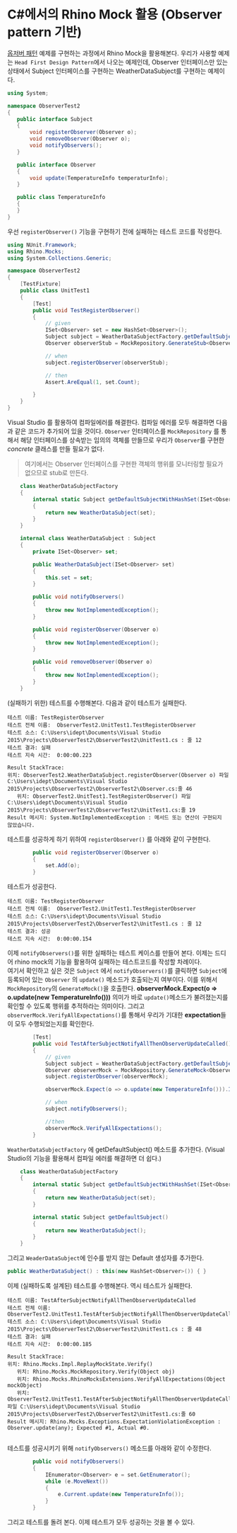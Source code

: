 # C#에서의 Rhino Mock 활용 (Observer pattern 기반)

[옵저버 패턴](https://ko.wikipedia.org/wiki/%EC%98%B5%EC%84%9C%EB%B2%84_%ED%8C%A8%ED%84%B4) 예제를 구현하는 과정에서 Rhino Mock을 활용해본다.
우리가 사용할 예제는 `Head First Design Pattern`에서 나오는 예제인데,
Observer 인터페이스만 있는 상태에서
Subject 인터페이스를 구현하는 WeatherDataSubject를 구현하는 예제이다.

 ```c#
using System;

namespace ObserverTest2
{
    public interface Subject
    {
        void registerObserver(Observer o);
        void removeObserver(Observer o);
        void notifyObservers();
    }

    public interface Observer
    {
        void update(TemperatureInfo temperaturInfo);
    }

    public class TemperatureInfo
    {
    }
}
```

우선 `registerObserver()` 기능을 구현하기 전에 실패하는 테스트 코드를 작성한다.

``` C#
using NUnit.Framework;
using Rhino.Mocks;
using System.Collections.Generic;

namespace ObserverTest2
{
    [TestFixture]
    public class UnitTest1
    {
        [Test] 
        public void TestRegisterObserver()
        {
            // given
            ISet<Observer> set = new HashSet<Observer>();
            Subject subject = WeatherDataSubjectFactory.getDefaultSubjectWithHashSet(set);
            Observer observerStub = MockRepository.GenerateStub<Observer>();

            // when
            subject.registerObserver(observerStub);

            // then
            Assert.AreEqual(1, set.Count);

        }
    }
}
```

Visual Studio 를 활용하여 컴파일에러를 해결한다.
컴파일 에러를 모두 해결하면 다음과 같은 코드가 추가되어 있을 것이다.
`Observer` 인터페이스를 `MockRepository` 를 통해서 해당 인터페이스를 상속받는
임의의 객체를 만들므로 우리가 `Observer`를 구현한 *concrete* 클래스를 만들 필요가 없다.
> 여기에서는 Observer 인터페이스를 구현한 객체의 행위를 모니터링할 필요가 없으므로 stub로 만든다.

``` C#
    class WeatherDataSubjectFactory
    {
        internal static Subject getDefaultSubjectWithHashSet(ISet<Observer> set)
        {
            return new WeatherDataSubject(set);
        }
    }

    internal class WeatherDataSubject : Subject
    {
        private ISet<Observer> set;

        public WeatherDataSubject(ISet<Observer> set)
        {
            this.set = set;
        }

        public void notifyObservers()
        {
            throw new NotImplementedException();
        }

        public void registerObserver(Observer o)
        {
            throw new NotImplementedException();
        }

        public void removeObserver(Observer o)
        {
            throw new NotImplementedException();
        }
    }
```

(실패하기 위한) 테스트를 수행해본다. 
다음과 같이 테스트가 실패한다.

```
테스트 이름:	TestRegisterObserver
테스트 전체 이름:	ObserverTest2.UnitTest1.TestRegisterObserver
테스트 소스:	C:\Users\idept\Documents\Visual Studio 2015\Projects\ObserverTest2\ObserverTest2\UnitTest1.cs : 줄 12
테스트 결과:	실패
테스트 지속 시간:	0:00:00.223

Result StackTrace:	
위치: ObserverTest2.WeatherDataSubject.registerObserver(Observer o) 파일 C:\Users\idept\Documents\Visual Studio 2015\Projects\ObserverTest2\ObserverTest2\Observer.cs:줄 46
   위치: ObserverTest2.UnitTest1.TestRegisterObserver() 파일 C:\Users\idept\Documents\Visual Studio 2015\Projects\ObserverTest2\ObserverTest2\UnitTest1.cs:줄 19
Result 메시지:	System.NotImplementedException : 메서드 또는 연산이 구현되지 않았습니다.
```

테스트를 성공하게 하기 위하여 `registerObserver()` 를 아래와 같이 구현한다.

```C#
        public void registerObserver(Observer o)
        {
            set.Add(o);
        }
```

테스트가 성공한다.
```
테스트 이름:	TestRegisterObserver
테스트 전체 이름:	ObserverTest2.UnitTest1.TestRegisterObserver
테스트 소스:	C:\Users\idept\Documents\Visual Studio 2015\Projects\ObserverTest2\ObserverTest2\UnitTest1.cs : 줄 12
테스트 결과:	성공
테스트 지속 시간:	0:00:00.154
```

이제 `notifyObservers()`를 위한 실패하는 테스트 케이스를 만들어 본다.
이제는 드디어 rhino mock의 기능을 활용하여 실패하는 테스트코드를 작성할 차례이다.	
여기서 확인하고 싶은 것은 `Subject` 에서 `notifyObservers()`를 클릭하면
`Subject`에 등록되어 있는 `Observer` 의 `update()` 메소드가 호출되는지 여부이다.
이를 위해서 `MockRepository`의 `GenerateMock()`을 호출한다.
**observerMock.Expect(o => o.update(new TemperatureInfo()))** 의미가 바로 `update()`메소드가 불려졌는지를 확인할 수 있도록 행위를 추적하라는 의미이다.
그리고 `observerMock.VerifyAllExpectations()`를 통해서 우리가 기대한 **expectation**들이 모두 수행되었는지를 확인한다.

```C#
        [Test]
        public void TestAfterSubjectNotifyAllThenObserverUpdateCalled()
        {
            // given
            Subject subject = WeatherDataSubjectFactory.getDefaultSubject();
            Observer observerMock = MockRepository.GenerateMock<Observer>();
            subject.registerObserver(observerMock);

            observerMock.Expect(o => o.update(new TemperatureInfo())).IgnoreArguments();

            // when
            subject.notifyObservers();

            //then
            observerMock.VerifyAllExpectations();
        }


```		


`WeatherDataSubjectFactory` 에 getDefaultSubject() 메소드를 추가한다.
(Visual Studio의 기능을 활용해서 컴파일 에러를 해결하면 더 쉽다.)

```C#
    class WeatherDataSubjectFactory
    {
        internal static Subject getDefaultSubjectWithHashSet(ISet<Observer> set)
        {
            return new WeatherDataSubject(set);
        }

        internal static Subject getDefaultSubject()
        {
            return new WeatherDataSubject();
        }
    }
```

그리고 `WeaderDataSubject`에 인수를 받지 않는 Default 생성자를 추가한다.
```C#
public WeatherDataSubject() : this(new HashSet<Observer>()) { }
```

이제 (실패하도록 설계된) 테스트를 수행해본다.
역시 테스트가 실패한다.

```
테스트 이름:	TestAfterSubjectNotifyAllThenObserverUpdateCalled
테스트 전체 이름:	ObserverTest2.UnitTest1.TestAfterSubjectNotifyAllThenObserverUpdateCalled
테스트 소스:	C:\Users\idept\Documents\Visual Studio 2015\Projects\ObserverTest2\ObserverTest2\UnitTest1.cs : 줄 48
테스트 결과:	실패
테스트 지속 시간:	0:00:00.185

Result StackTrace:	
위치: Rhino.Mocks.Impl.ReplayMockState.Verify()
   위치: Rhino.Mocks.MockRepository.Verify(Object obj)
   위치: Rhino.Mocks.RhinoMocksExtensions.VerifyAllExpectations(Object mockObject)
   위치: ObserverTest2.UnitTest1.TestAfterSubjectNotifyAllThenObserverUpdateCalled() 파일 C:\Users\idept\Documents\Visual Studio 2015\Projects\ObserverTest2\ObserverTest2\UnitTest1.cs:줄 60
Result 메시지:	Rhino.Mocks.Exceptions.ExpectationViolationException : Observer.update(any); Expected #1, Actual #0.


```

테스트를 성공시키기 위해 `notifyObservers()` 메소드를 아래와 같이 수정한다.

```C#
        public void notifyObservers()
        {
            IEnumerator<Observer> e = set.GetEnumerator();
            while (e.MoveNext())
            {
                e.Current.update(new TemperatureInfo());
            }
        }
```

그리고 테스트를 돌려 본다.
이제 테스트가 모두 성공하는 것을 볼 수 있다.


